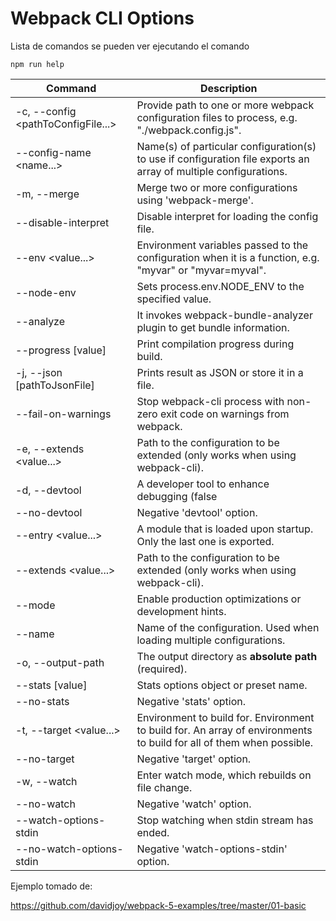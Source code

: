 
# Webpack CLI Options

Lista de comandos se pueden ver ejecutando el comando

    npm run help


| Command | Description |
|--|--|
|-c, --config <pathToConfigFile...>  |Provide path to one or more webpack configuration files to process, e.g. "./webpack.config.js". |
|--config-name <name...>| Name(s) of particular configuration(s) to use if configuration file exports an array of multiple configurations.|
|-m, --merge |Merge two or more configurations using 'webpack-merge'.|
|--disable-interpret |Disable interpret for loading the config file.|
|--env <value...>| Environment variables passed to the configuration when it is a function, e.g. "myvar" or "myvar=myval".|
|--node-env <value> |Sets process.env.NODE_ENV to the specified value.|
|--analyze |It invokes webpack-bundle-analyzer plugin to get bundle information.|
|--progress [value] |Print compilation progress during build.|
|-j, --json [pathToJsonFile] |Prints result as JSON or store it in a file.|
|--fail-on-warnings |Stop webpack-cli process with non-zero exit code on warnings from webpack.|
|-e, --extends <value...> |Path to the configuration to be extended (only works when using webpack-cli).|
|-d, --devtool <value> |A developer tool to enhance debugging (false | eval | [inline-|hidden-|eval-][nosources-][cheap-[module-]]source-map).|
|--no-devtool |Negative 'devtool' option.|
|--entry <value...> |A module that is loaded upon startup. Only the last one is exported.|
|--extends <value...> |Path to the configuration to be extended (only works when using webpack-cli).|
|--mode <value> |Enable production optimizations or development hints.|
|--name <value> |Name of the configuration. Used when loading multiple configurations.|
|-o, --output-path <value> |The output directory as **absolute path** (required).|
|--stats [value] |Stats options object or preset name.|
|--no-stats |Negative 'stats' option.|
|-t, --target <value...> |Environment to build for. Environment to build for. An array of environments to build for all of them when possible.|
|--no-target| Negative 'target' option.|
|-w, --watch |Enter watch mode, which rebuilds on file change.|
|--no-watch |Negative 'watch' option.|
|--watch-options-stdin |Stop watching when stdin stream has ended.|
|--no-watch-options-stdin |Negative 'watch-options-stdin' option.|


Ejemplo tomado de:

https://github.com/davidjoy/webpack-5-examples/tree/master/01-basic